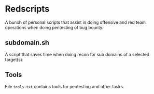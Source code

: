 # Redscripts
A bunch of personal scripts that assist in doing offensive and red team operations when doing pentesting of bug bounty.

## subdomain.sh
A script that saves time when doing recon for sub domains of a selected target(s).

## Tools
File <code>tools.txt</code> contains tools for pentesting and other tasks.
